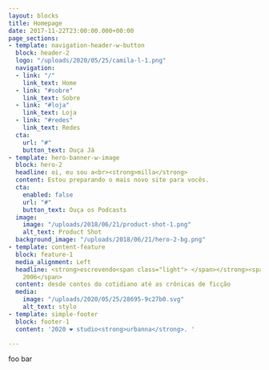```yaml
---
layout: blocks
title: Homepage
date: 2017-11-22T23:00:00.000+00:00
page_sections:
- template: navigation-header-w-button
  block: header-2
  logo: "/uploads/2020/05/25/camila-l-1.png"
  navigation:
  - link: "/"
    link_text: Home
  - link: "#sobre"
    link_text: Sobre
  - link: "#loja"
    link_text: Loja
  - link: "#redes"
    link_text: Redes
  cta:
    url: "#"
    button_text: Ouça Já
- template: hero-banner-w-image
  block: hero-2
  headline: oi, eu sou a<br><strong>milla</strong>
  content: Estou preparando o mais novo site para vocês.
  cta:
    enabled: false
    url: "#"
    button_text: Ouça os Podcasts
  image:
    image: "/uploads/2018/06/21/product-shot-1.png"
    alt_text: Product Shot
  background_image: "/uploads/2018/06/21/hero-2-bg.png"
- template: content-feature
  block: feature-1
  media_alignment: Left
  headline: <strong>escrevendo<span class="light"> </span></strong><span class="light">desde
    2006</span>
  content: desde contos do cotidiano até as crônicas de ficção
  media:
    image: "/uploads/2020/05/25/28695-9c27b0.svg"
    alt_text: stylo
- template: simple-footer
  block: footer-1
  content: '2020 ❤︎ studio<strong>urbanna</strong>. '

---
```

foo bar